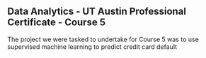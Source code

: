## Data Analytics - UT Austin Professional Certificate - Course 5
The project we were tasked to undertake for Course 5 was to use supervised machine learning to predict credit card default

